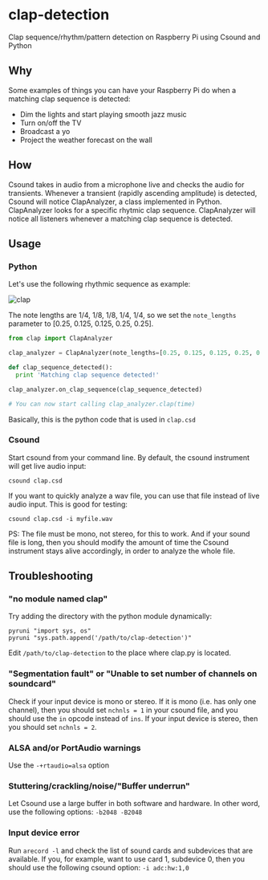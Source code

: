 # clap-detection
Clap sequence/rhythm/pattern detection on Raspberry Pi using Csound and Python

## Why

Some examples of things you can have your Raspberry Pi do when a matching clap sequence is detected:

* Dim the lights and start playing smooth jazz music
* Turn on/off the TV
* Broadcast a yo
* Project the weather forecast on the wall

## How

Csound takes in audio from a microphone live and checks the audio for transients. Whenever a transient (rapidly ascending amplitude) is detected, Csound will notice ClapAnalyzer, a class implemented in Python. ClapAnalyzer looks for a specific rhytmic clap sequence. ClapAnalyzer will notice all listeners whenever a matching clap sequence is detected.

## Usage

### Python

Let's use the following rhythmic sequence as example:

![clap](https://cloud.githubusercontent.com/assets/1470603/9700905/a6de8d6a-5415-11e5-81f6-f81e4034a939.png)

The note lengths are 1/4, 1/8, 1/8, 1/4, 1/4, so we set the `note_lengths` parameter to [0.25, 0.125, 0.125, 0.25, 0.25].

```python
from clap import ClapAnalyzer

clap_analyzer = ClapAnalyzer(note_lengths=[0.25, 0.125, 0.125, 0.25, 0.25])

def clap_sequence_detected():
  print 'Matching clap sequence detected!'

clap_analyzer.on_clap_sequence(clap_sequence_detected)

# You can now start calling clap_analyzer.clap(time)
```

Basically, this is the python code that is used in `clap.csd`

### Csound

Start csound from your command line. By default, the csound instrument will get live audio input:

`csound clap.csd`

If you want to quickly analyze a wav file, you can use that file instead of live audio input. This is good for testing:

`csound clap.csd -i myfile.wav`

PS: The file must be mono, not stereo, for this to work. And if your sound file is long, then you should modify the amount of time the Csound instrument stays alive accordingly, in order to analyze the whole file.

## Troubleshooting

### "no module named clap"

Try adding the directory with the python module dynamically:

```
pyruni "import sys, os"
pyruni "sys.path.append('/path/to/clap-detection')"
```

Edit `/path/to/clap-detection` to the place where clap.py is located.

### "Segmentation fault" or "Unable to set number of channels on soundcard"

Check if your input device is mono or stereo. If it is mono (i.e. has only one channel), then you should set `nchnls = 1` in your csound file, and you should use the `in` opcode instead of `ins`. If your input device is stereo, then you should set `nchnls = 2`.

### ALSA and/or PortAudio warnings

Use the `-+rtaudio=alsa` option

### Stuttering/crackling/noise/"Buffer underrun"

Let Csound use a large buffer in both software and hardware. In other word, use the following options: `-b2048 -B2048`

### Input device error

Run `arecord -l` and check the list of sound cards and subdevices that are available. If you, for example, want to use card 1, subdevice 0, then you should use the following csound option: `-i adc:hw:1,0`

